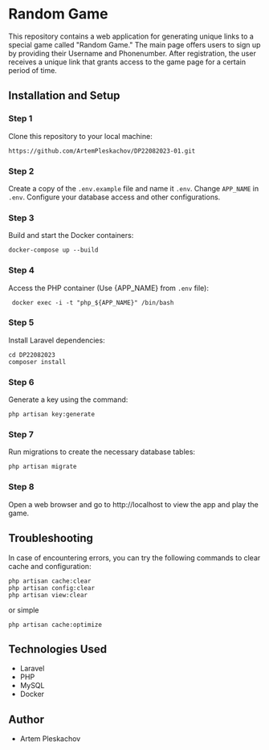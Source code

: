 # Random Game
This repository contains a web application for generating unique links to a special game called "Random Game." The main page offers users to sign up by providing their Username and Phonenumber. After registration, the user receives a unique link that grants access to the game page for a certain period of time.

## Installation and Setup
### Step 1
Clone this repository to your local machine:
```console
https://github.com/ArtemPleskachov/DP22082023-01.git
````

### Step 2
Create a copy of the `.env.example` file and name it `.env`. 
Change `APP_NAME` in `.env`.
Configure your database access and other configurations.

### Step 3
Build and start the Docker containers:
```console
docker-compose up --build
```

### Step 4
Access the PHP container (Use {APP_NAME} from `.env` file):
```console
 docker exec -i -t "php_${APP_NAME}" /bin/bash
```
### Step 5
Install Laravel dependencies:

```console
cd DP22082023
composer install
```

### Step 6
Generate a key using the command:
```console
php artisan key:generate
```

### Step 7
Run migrations to create the necessary database tables:
```console
php artisan migrate
```

### Step 8
Open a web browser and go to http://localhost to view the app and play the game.

## Troubleshooting
In case of encountering errors, you can try the following commands to clear cache and configuration:

```console
php artisan cache:clear
php artisan config:clear
php artisan view:clear
```
or simple
```console
php artisan cache:optimize
```

## Technologies Used
- Laravel
- PHP
- MySQL
- Docker

## Author
- Artem Pleskachov
